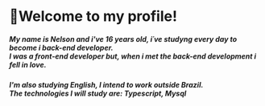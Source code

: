 <h1>👋Welcome to my profile!</h1>  

<h5>
My name is Nelson and i've 16 years old, i´ve studyng every day to become i back-end developer. <br>
I was a front-end developer but, when i met the back-end development i fell in love. <br>
</h5> 

<h5>
I'm also studying English, I intend to work outside Brazil. <br>
The technologies I will study are: Typescript, Mysql
</h5>
